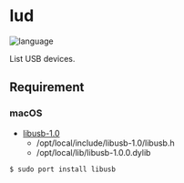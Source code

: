 # lud

![language](http://img.shields.io/badge/language-C++/14-lightgrey.svg?style=flat)

List USB devices.

## Requirement

### macOS

- [libusb-1.0](https://github.com/libusb/libusb)
  - /opt/local/include/libusb-1.0/libusb.h
  - /opt/local/lib/libusb-1.0.0.dylib

```
$ sudo port install libusb
```
